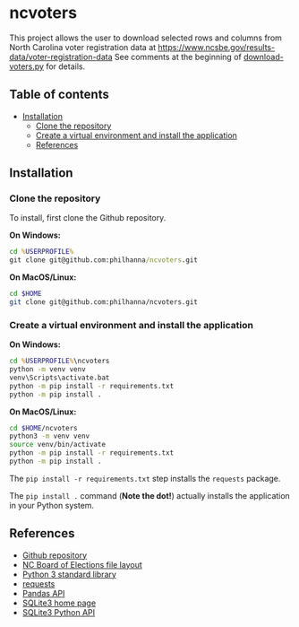 # ncvoters
This project allows the user to download selected rows and columns from
North Carolina voter registration data at https://www.ncsbe.gov/results-data/voter-registration-data
See comments at the beginning of
[download-voters.py](https://github.com/philhanna/voters/blob/56e1addab56c6f6f0cc9bb1a081cef52642b3613/scripts/download-voters.py)
for details.

## Table of contents

- [Installation](#installation)
  - [Clone the repository](#clone-the-repository)
  - [Create a virtual environment and install the application](#create-a-virtual-environment-and-install-the-application)
  - [References](#references)

## Installation

### Clone the repository

To install, first clone the Github repository.

**On Windows:**
```bat
cd %USERPROFILE%
git clone git@github.com:philhanna/ncvoters.git
```

**On MacOS/Linux:**
```bash
cd $HOME
git clone git@github.com:philhanna/ncvoters.git
```

### Create a virtual environment and install the application

**On Windows:**
```bat
cd %USERPROFILE%\ncvoters
python -m venv venv
venv\Scripts\activate.bat
python -m pip install -r requirements.txt
python -m pip install .
```

**On MacOS/Linux:**
```bash
cd $HOME/ncvoters
python3 -m venv venv
source venv/bin/activate
python -m pip install -r requirements.txt
python -m pip install .
```

The `pip install -r requirements.txt` step installs the `requests` package.

The `pip install .` command (**Note the dot!**) actually installs
the application in your Python system.

## References
- [Github repository](https://github.com/philhanna/voters)
- [NC Board of Elections file layout](https://s3.amazonaws.com/dl.ncsbe.gov/data/layout_ncvoter.txt)
- [Python 3 standard library](https://docs.python.org/3/library/index.html)
- [requests](https://requests.readthedocs.io/en/latest/)
- [Pandas API](https://pandas.pydata.org/docs/reference/index.html)
- [SQLite3 home page](https://www.sqlite.org/index.html)
- [SQLite3 Python API](https://docs.python.org/3/library/sqlite3.html)


